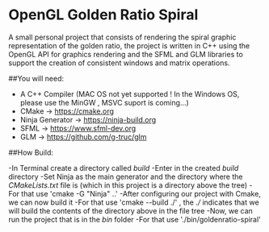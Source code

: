 # OpenGL Golden Ratio Spiral

A small personal project that consists of rendering the spiral graphic representation of the golden ratio, the project is written in C++ using the OpenGL API for graphics rendering and the SFML and GLM libraries to support the creation of consistent windows and matrix operations.

##You will need:

- A C++ Compiler      (MAC OS not yet supported ! In the Windows OS, please use the MinGW , MSVC suport is coming...)
- CMake            -> https://cmake.org
- Ninja Generator  -> https://ninja-build.org
- SFML             -> https://www.sfml-dev.org
- GLM              -> https://github.com/g-truc/glm

##How Build:

-In Terminal create a directory called *build*
-Enter in the created *build* directory
-Set Ninja as the main generator and the directory where the *CMakeLists.txt* file is (which in this project is a directory above the tree)
    -For that use 'cmake -G "Ninja" ..'
-After configuring our project with Cmake, we can now build it
    -For that use 'cmake --build ./' , the *./* indicates that we will build the contents of the directory above in the file tree
-Now, we can run the project that is in the *bin* folder
    -For that use './bin/goldenratio-spiral'

